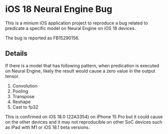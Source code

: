 iOS 18 Neural Engine Bug
========================

This is a minium iOS application project to reproduce a bug related to predicate
a specific model on Neural Engine on iOS 18 devices.

The bug is reported as FB15290156.


Details
-------

If there is a model that has following pattern, when predication is executed on
Neural Engine, likely the result would cause a zero value in the output tensor.

1. Convolution
2. Pooling
3. Transpose
4. Reshape
5. Cast to fp32

This is confirmed on iOS 18.0 (22A3354) on iPhone 15 Pro but it could cause
on the other devices and it may not reproducible on other SoC devices such as
iPad with M1 or iOS 18.1 beta versions.
